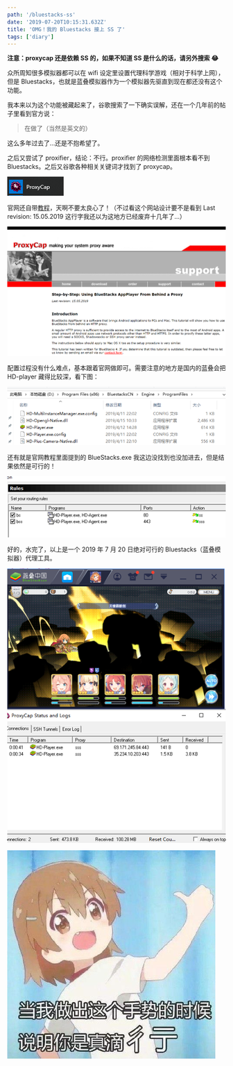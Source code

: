 ```yaml
---
path: '/bluestacks-ss'
date: '2019-07-20T10:15:31.632Z'
title: 'OMG！我的 Bluestacks 接上 SS 了'
tags: ['diary']
---
```


**注意：proxycap 还是依赖 SS 的，如果不知道 SS 是什么的话，请另外搜索 😂**

众所周知很多模拟器都可以在 wifi 设定里设置代理科学游戏（相对于科学上网），但是 Bluestacks，也就是蓝叠模拟器作为一个模拟器先驱直到现在都还没有这个功能。

我本来以为这个功能被藏起来了，谷歌搜索了一下确实误解，还在一个几年前的帖子里看到官方说：

> 在做了（当然是英文的）

这么多年过去了...还是不抱希望了。

之后又尝试了 proxifier，结论：不行。proxifier 的网络检测里面根本看不到 Bluestacks。之后又谷歌各种相关关键词才找到了 proxycap。

![](proxycap.png)

官网还自带[教程](http://www.proxycap.com/bluestacks.html)，天啊不要太良心了！（不过看这个网站设计要不是看到 Last revision: 15.05.2019 这行字我还以为这地方已经废弃十几年了...）

![](website.png)

配置过程没有什么难点，基本跟着官网做即可。需要注意的地方是国内的蓝叠会把 HD-player 藏得比较深，看下图：

![](hd-player.png)

还有就是官网教程里面提到的 BlueStacks.exe 我这边没找到也没加进去，但是结果依然是可行的！

![](config.png)

好的，水完了，以上是一个 2019 年 7 月 20 日绝对可行的 Bluestacks（蓝叠模拟器）代理工具。

![](screenshot.png)

![](good.jpg)